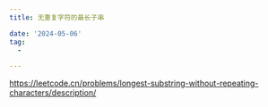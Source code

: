 ```yaml
---
title: 无重复字符的最长子串

date: '2024-05-06'
tag:
  -

---
```

<https://leetcode.cn/problems/longest-substring-without-repeating-characters/description/>
